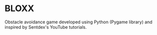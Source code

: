 # BLOXX
Obstacle avoidance game developed using Python (Pygame library) and inspired by Sentdex's YouTube tutorials.
